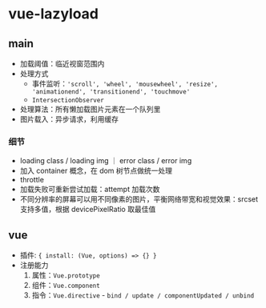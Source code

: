 # vue-lazyload

## main
- 加载阈值：临近视窗范围内
- 处理方式
    - 事件监听：`'scroll', 'wheel', 'mousewheel', 'resize', 'animationend', 'transitionend', 'touchmove'`
    - `IntersectionObserver`
- 处理算法：所有懒加载图片元素在一个队列里
- 图片载入：异步请求，利用缓存

### 细节
- loading class / loading img ｜ error class / error img
- 加入 container 概念，在 dom 树节点做统一处理
- throttle
- 加载失败可重新尝试加载：attempt 加载次数
- 不同分辨率的屏幕可以用不同像素的图片，平衡网络带宽和视觉效果：srcset 支持多值，根据 devicePixelRatio 取最佳值


## vue
* 插件: `{ install: (Vue, options) => {} }`
* 注册能力
    1. 属性：`Vue.prototype`
    2. 组件：`Vue.component`
    3. 指令：`Vue.directive` - `bind / update / componentUpdated / unbind`



